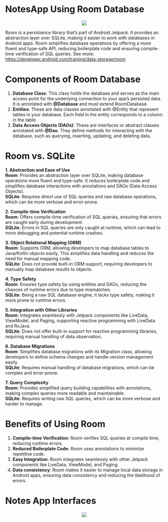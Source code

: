 ﻿# NotesApp Using Room Database
<p align="center">
  <img src="https://github.com/user-attachments/assets/676209a6-01c5-40a9-93e7-34c907b77ef8">
</p>

Room is a persistence library that’s part of Android Jetpack. It provides an abstraction layer over SQLite, making it easier to work with databases in Android apps. Room simplifies database operations by offering a more fluent and type-safe API, reducing boilerplate code and ensuring compile-time verification of SQL queries. See more: <br>
https://developer.android.com/training/data-storage/room

# Components of Room Database
1. **Database Class**: This class holds the database and serves as the main access point for the underlying connection to your app’s persisted data. It is annotated with **@Database** and must extend RoomDatabase. <br>
2. **Entities**: These are data classes annotated with @Entity that represent tables in your database. Each field in the entity corresponds to a column in the table. <br>
3. **Data Access Objects (DAOs)**: These are interfaces or abstract classes annotated with **@Dao**. They define methods for interacting with the database, such as querying, inserting, updating, and deleting data. <br>

# Room vs. SQLite
**1. Abstraction and Ease of Use** <br>
**Room**: Provides an abstraction layer over SQLite, making database operations more fluent and type-safe. It reduces boilerplate code and simplifies database interactions with annotations and DAOs (Data Access Objects). <br>
**SQLite**: Requires direct use of SQL queries and raw database operations, which can be more verbose and error-prone. <br>

**2. Compile-time Verification** <br>
**Room**: Offers compile-time verification of SQL queries, ensuring that errors are caught early during development. <br>
**SQLite**: Errors in SQL queries are only caught at runtime, which can lead to more debugging and potential runtime crashes. <br>

**3. Object Relational Mapping (ORM)** <br>
**Room**: Supports ORM, allowing developers to map database tables to Java/Kotlin objects easily. This simplifies data handling and reduces the need for manual mapping code. <br>
**SQLite**: Does not provide built-in ORM support, requiring developers to manually map database results to objects. <br>

**4. Type Safety** <br>
**Room**: Ensures type safety by using entities and DAOs, reducing the chances of runtime errors due to type mismatches. <br>
**SQLite**: Being a raw SQL database engine, it lacks type safety, making it more prone to runtime errors. <br>

**5. Integration with Other Libraries** <br>
**Room**: Integrates seamlessly with Jetpack components like LiveData, ViewModel, and Paging, supporting reactive programming with LiveData and RxJava. <br>
**SQLite**: Does not offer built-in support for reactive programming libraries, requiring manual handling of data observation. <br>

**6. Database Migrations** <br>
**Room**: Simplifies database migrations with its Migration class, allowing developers to define schema changes and handle version management easily. <br>
**SQLite**: Requires manual handling of database migrations, which can be complex and error-prone. <br>

**7. Query Complexity** <br>
**Room**: Provides simplified query building capabilities with annotations, making complex queries more readable and maintainable. <br>
**SQLite**: Requires writing raw SQL queries, which can be more verbose and harder to manage. <br>

# Benefits of Using Room
1. **Compile-time Verification**: Room verifies SQL queries at compile time, reducing runtime errors. <br>
2. **Reduced Boilerplate Code**: Room uses annotations to minimize repetitive code. <br>
3. **Easy Integration**: Room integrates seamlessly with other Jetpack components like LiveData, ViewModel, and Paging. <br>
4. **Data consistency**: Room makes it easier to manage local data storage in Android apps, ensuring data consistency and reducing the likelihood of errors.

# Notes App Interfaces
<p align="center">
  <img src="https://github.com/user-attachments/assets/04615dba-2dbe-4e37-9300-e2e39f9c7ac0">
</p>
